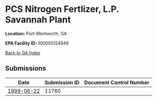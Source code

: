# PCS Nitrogen Fertlizer, L.P. Savannah Plant

**Location:** Port Wentworth, GA

**EPA Facility ID:** 100000124849

[Back to GA Index](../../index.md)

## Submissions

| Date | Submission ID | Document Control Number |
|------|--------------|-------------------------|
| [1999-06-22](submissions/11760.md) | 11760 |  |
